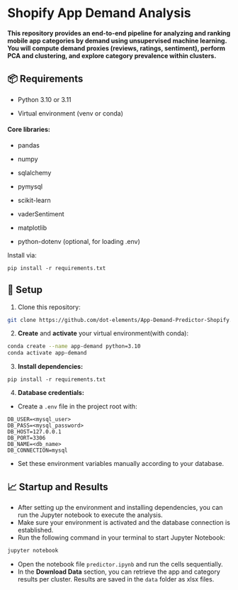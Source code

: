 # Shopify App Demand Analysis

#### This repository provides an end-to-end pipeline for analyzing and ranking mobile app categories by demand using unsupervised machine learning. You will compute demand proxies (reviews, ratings, sentiment), perform PCA and clustering, and explore category prevalence within clusters.

## 📦 Requirements

- Python 3.10 or 3.11

- Virtual environment (venv or conda)

#### Core libraries:

- pandas

- numpy

- sqlalchemy

- pymysql

- scikit-learn

- vaderSentiment

- matplotlib

- python-dotenv (optional, for loading .env)

Install via:

``pip install -r requirements.txt``


## 🔧 Setup

1. Clone this repository:



```bash
git clone https://github.com/dot-elements/App-Demand-Predictor-Shopify.git
```



2. **Create** and **activate** your virtual environment(with conda):
```bash
conda create --name app-demand python=3.10
conda activate app-demand
```
3. **Install dependencies:**

``pip install -r requirements.txt``


4. **Database credentials:**
- Create a `.env` file in the project root with:
```dotenv
DB_USER=<mysql_user>
DB_PASS=<mysql_password>
DB_HOST=127.0.0.1      
DB_PORT=3306
DB_NAME=<db_name>
DB_CONNECTION=mysql
```

- Set these environment variables manually according to your database.

## 📈 Startup and Results
- After setting up the environment and installing dependencies, you can run the Jupyter notebook to execute the analysis.
- Make sure your environment is activated and the database connection is established.
- Run the following command in your terminal to start Jupyter Notebook:
```bash
jupyter notebook
```
- Open the notebook file `predictor.ipynb` and run the cells sequentially.
- In the **Download Data** section, you can retrieve the app and category results per cluster. Results are saved in the `data` folder as xlsx files.